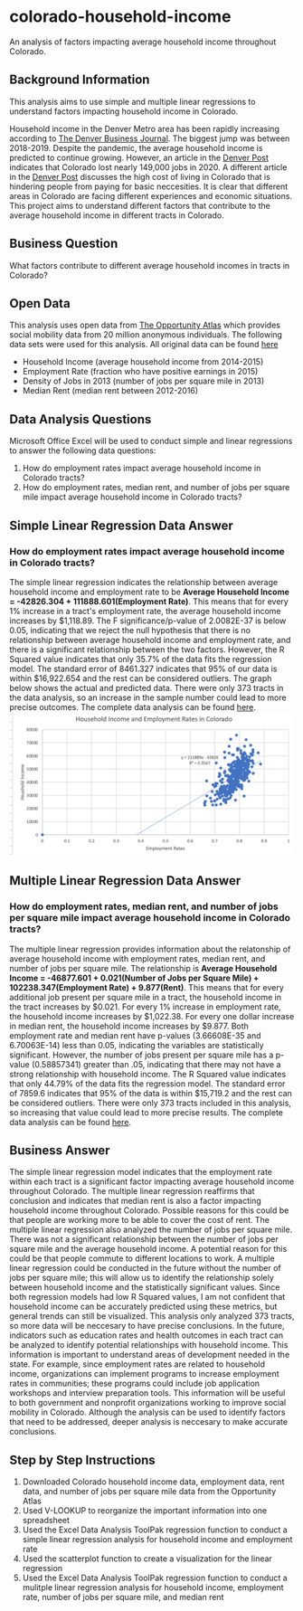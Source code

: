 # colorado-household-income
An analysis of factors impacting average household income throughout Colorado.
## Background Information
This analysis aims to use simple and multiple linear regressions to understand factors impacting household income in Colorado. 

Household income in the Denver Metro area has been rapidly increasing according to [The Denver Business Journal](https://www.bizjournals.com/denver/news/2020/12/24/denvers-average-income-keeps-growing.html). The biggest jump was between 2018-2019. Despite the pandemic, the average household income is predicted to continue growing. However, an article in the [Denver Post](https://www.denverpost.com/2020/12/07/colorado-may-not-recover-jobs-lost-this-year-until-2023-c-u-forecasters-predict/) indicates that Colorado lost nearly 149,000 jobs in 2020. A different article in the [Denver Post](https://www.denverpost.com/2018/01/05/forget-middle-class-in-denver-it-takes-63000-a-year-for-a-family-to-just-subsist/) discusses the high cost of living in Colorado that is hindering people from paying for basic neccesities. It is clear that different areas in Colorado are facing different experiences and economic situations. This project aims to understand different factors that contribute to the average household income in different tracts in Colorado.

## Business Question
What factors contribute to different average household incomes in tracts in Colorado?

## Open Data
This analysis uses open data from [The Opportunity Atlas](https://opportunityatlas.org) which provides social mobility data from 20 million anonymous individuals. 
The following data sets were used for this analysis. All original data can be found [here](https://github.com/cshah13/colorado-household-income/blob/main/Original%20Data.xlsx)
- Household Income (average household income from 2014-2015)
- Employment Rate (fraction who have positive earnings in 2015)
- Density of Jobs in 2013 (number of jobs per square mile in 2013)
- Median Rent (median rent between 2012-2016)

## Data Analysis Questions
Microsoft Office Excel will be used to conduct simple and linear regressions to answer the following data questions:
1. How do employment rates impact average household income in Colorado tracts?
2. How do employment rates, median rent, and number of jobs per square mile impact average household income in Colorado tracts?

## Simple Linear Regression Data Answer
### How do employment rates impact average household income in Colorado tracts?
The simple linear regression indicates the relationship between average household income and employment rate to be __Average Household Income = -42826.304 + 111888.601(Employment Rate)__. This means that for every 1% increase in a tract's employment rate, the average household income increases by $1,118.89. The F significance/p-value of 2.0082E-37 is below 0.05, indicating that we reject the null hypothesis that there is no relationship between average household income and employment rate, and there is a significant relationship between the two factors. However, the R Squared value indicates that only 35.7% of the data fits the regression model. The standard error of 8461.327 indicates that 95% of our data is within $16,922.654 and the rest can be considered outliers. The graph below shows the actual and predicted data. There were only 373 tracts in the data analysis, so an increase in the sample number could lead to more precise outcomes. The complete data analysis can be found [here](https://github.com/cshah13/colorado-household-income/blob/main/Data%20Analysis.xlsx).
![alttext](https://github.com/cshah13/colorado-household-income/blob/main/Simple%20Linear%20Regression%20Graph.png)

## Multiple Linear Regression Data Answer
### How do employment rates, median rent, and number of jobs per square mile impact average household income in Colorado tracts?
The multiple linear regression provides information about the relatonship of average household income with employment rates, median rent, and number of jobs per square mile. The relationship is __Average Household Income = -46877.601 + 0.021(Number of Jobs per Square Mile) + 102238.347(Employment Rate) + 9.877(Rent)__. This means that for every additional job present per square mile in a tract, the household income in the tract increases by $0.021. For every 1% increase in employment rate, the household income increases by $1,022.38. For every one dollar increase in median rent, the household income increases by $9.877. Both employment rate and median rent have p-values (3.66608E-35 and 6.70063E-14) less than 0.05, indicating the variables are statistically significant. However, the number of jobs present per square mile has a p-value (0.58857341) greater than .05, indicating that there may not have a strong relationship with household income. The R Squared value indicates that only 44.79% of the data fits the regression model. The standard error of 7859.6 indicates that 95% of the data is within $15,719.2 and the rest can be considered outliers. There were only 373 tracts included in this analysis, so increasing that value could lead to more precise results. The complete data analysis can be found [here](https://github.com/cshah13/colorado-household-income/blob/main/Data%20Analysis.xlsx).

## Business Answer
The simple linear regression model indicates that the employment rate within each tract is a significant factor impacting average household income throughout Colorado. The multiple linear regression reaffirms that conclusion and indicates that median rent is also a factor impacting household income throughout Colorado. Possible reasons for this could be that people are working more to be able to cover the cost of rent. The multiple linear regression also analyzed the number of jobs per square mile. There was not a significant relationship between the number of jobs per square mile and the average household income. A potential reason for this could be that people commute to different locations to work. A multiple linear regression could be conducted in the future without the number of jobs per square mile; this will allow us to identify the relationship solely between household income and the statistically significant values. Since both regression models had low R Squared values, I am not confident that household income can be accurately predicted using these metrics, but general trends can still be visualized. This analysis only analyzed 373 tracts, so more data will be neccesary to have precise conclusions. In the future, indicators such as education rates and health outcomes in each tract can be analyzed to identify potential relationships with household income. This information is important to understand areas of development needed in the state. For example, since employment rates are related to household income, organizations can implement programs to increase employment rates in communities; these programs could include job application workshops and interview preparation tools. This information will be useful to both government and nonprofit organizations working to improve social mobility in Colorado. Although the analysis can be used to identify factors that need to be addressed, deeper analysis is neccesary to make accurate conclusions.

## Step by Step Instructions
1. Downloaded Colorado household income data, employment data, rent data, and number of jobs per square mile data from the Opportunity Atlas
2. Used V-LOOKUP to reorganize the important information into one spreadsheet
3. Used the Excel Data Analysis ToolPak regression function to conduct a simple linear regression analysis for household income and employment rate
4. Used the scatterplot function to create a visualization for the linear regression
5. Used the Excel Data Analysis ToolPak regression function to conduct a mulitple linear regression analysis for household income, employment rate, number of jobs per square mile, and median rent

